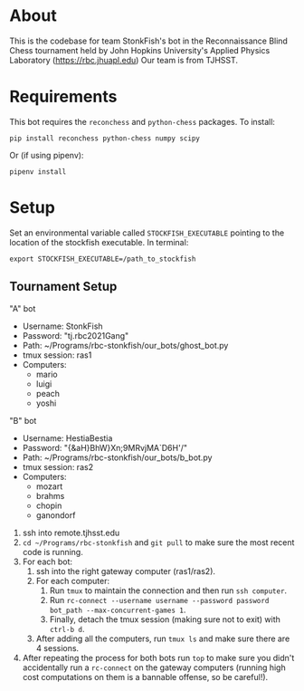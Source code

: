 # About
This is the codebase for team StonkFish's bot in the Reconnaissance Blind Chess tournament held by John Hopkins University's Applied Physics Laboratory (https://rbc.jhuapl.edu)
Our team is from TJHSST.

# Requirements
This bot requires the `reconchess` and `python-chess` packages. 
To install:
```
pip install reconchess python-chess numpy scipy
```
Or (if using pipenv):
```
pipenv install
```

# Setup
Set an environmental variable called `STOCKFISH_EXECUTABLE` pointing to the location of the stockfish executable. In terminal:
```
export STOCKFISH_EXECUTABLE=/path_to_stockfish
```
## Tournament Setup

"A" bot 

 - Username: StonkFish
 - Password: "tj.rbc2021Gang"
 - Path: ~/Programs/rbc-stonkfish/our_bots/ghost_bot.py
 - tmux session: ras1
 - Computers: 
   - mario 
   - luigi
   - peach
   - yoshi

"B" bot

 - Username: HestiaBestia
 - Password: "{&aH}BhW}Xn;9MRvjMA\`D6H'/"
 - Path: ~/Programs/rbc-stonkfish/our_bots/b_bot.py
 - tmux session: ras2
 - Computers: 
   - mozart 
   - brahms
   - chopin
   - ganondorf
  
1. ssh into remote.tjhsst.edu
2. `cd ~/Programs/rbc-stonkfish` and `git pull` to make sure the most recent code is running.
3. For each bot:
    1. ssh into the right gateway computer (ras1/ras2).
    2. For each computer:
        1. Run `tmux` to maintain the connection and then run `ssh computer`.
        2. Run `rc-connect --username username --password password bot_path --max-concurrent-games 1`.
        3. Finally, detach the tmux session (making sure not to exit) with `ctrl-b d`.
    3. After adding all the computers, run `tmux ls` and make sure there are 4 sessions.
4. After repeating the process for both bots run `top` to make sure you didn't accidentally run a `rc-connect` on the gateway computers (running high cost computations on them is a bannable offense, so be careful!).
